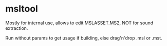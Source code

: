# msltool

Mostly for internal use, allows to edit MSLASSET.MS2, NOT for sound extraction.

Run without params to get usage if building, else drag'n'drop .msl or .mst.